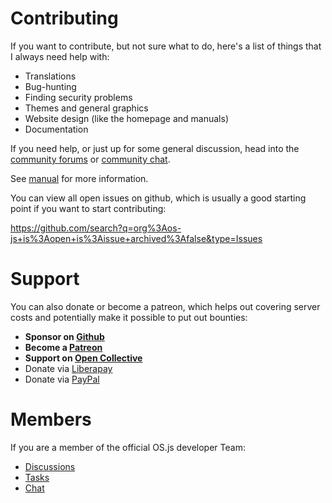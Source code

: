 # Contributing

If you want to contribute, but not sure what to do, here's a list of things that I always need help with:

* Translations
* Bug-hunting
* Finding security problems
* Themes and general graphics
* Website design (like the homepage and manuals)
* Documentation

If you need help, or just up for some general discussion, head into the [community forums](https://community.os-js.org/) or [community chat](https://gitter.im/os-js/OS.js).

See [manual](https://manual.os-js.org/v3/development/) for more information.

You can view all open issues on github, which is usually a good starting point if you want to start contributing:

https://github.com/search?q=org%3Aos-js+is%3Aopen+is%3Aissue+archived%3Afalse&type=Issues

# Support

You can also donate or become a patreon, which helps out covering server costs and potentially make it possible to put out bounties:

* **Sponsor on [Github](https://github.com/sponsors/andersevenrud)**
* **Become a [Patreon](https://www.patreon.com/user?u=2978551&ty=h&u=2978551)**
* **Support on [Open Collective](https://opencollective.com/osjs)**
* Donate via [Liberapay](https://liberapay.com/os-js/)
* Donate via [PayPal](https://paypal.me/andersevenrud)

# Members

If you are a member of the official OS.js developer Team:

* [Discussions](http://community.os-js.org/c/team)
* [Tasks](https://trello.com/osjs)
* [Chat](https://gitter.im/os-js/OS.js/teams)
